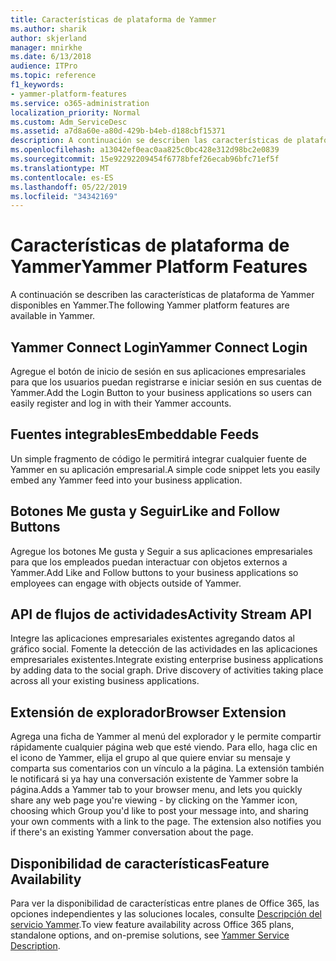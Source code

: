 ```yaml
---
title: Características de plataforma de Yammer
ms.author: sharik
author: skjerland
manager: mnirkhe
ms.date: 6/13/2018
audience: ITPro
ms.topic: reference
f1_keywords:
- yammer-platform-features
ms.service: o365-administration
localization_priority: Normal
ms.custom: Adm_ServiceDesc
ms.assetid: a7d8a60e-a80d-429b-b4eb-d188cbf15371
description: A continuación se describen las características de plataforma de Yammer disponibles en Yammer.
ms.openlocfilehash: a13042ef0eac0aa825c0bc428e312d98bc2e0839
ms.sourcegitcommit: 15e92292209454f6778bfef26ecab96bfc71ef5f
ms.translationtype: MT
ms.contentlocale: es-ES
ms.lasthandoff: 05/22/2019
ms.locfileid: "34342169"
---
```

# <a name="yammer-platform-features"></a><span data-ttu-id="7e2fa-103">Características de plataforma de Yammer</span><span class="sxs-lookup"><span data-stu-id="7e2fa-103">Yammer Platform Features</span></span>

<span data-ttu-id="7e2fa-104">A continuación se describen las características de plataforma de Yammer disponibles en Yammer.</span><span class="sxs-lookup"><span data-stu-id="7e2fa-104">The following Yammer platform features are available in Yammer.</span></span>
  
## <a name="yammer-connect-login"></a><span data-ttu-id="7e2fa-105">Yammer Connect Login</span><span class="sxs-lookup"><span data-stu-id="7e2fa-105">Yammer Connect Login</span></span>
<span data-ttu-id="7e2fa-106"><a name="bkmk_YammerConnectLogin"> </a></span><span class="sxs-lookup"><span data-stu-id="7e2fa-106"></span></span>

<span data-ttu-id="7e2fa-107">Agregue el botón de inicio de sesión en sus aplicaciones empresariales para que los usuarios puedan registrarse e iniciar sesión en sus cuentas de Yammer.</span><span class="sxs-lookup"><span data-stu-id="7e2fa-107">Add the Login Button to your business applications so users can easily register and log in with their Yammer accounts.</span></span>
  
## <a name="embeddable-feeds"></a><span data-ttu-id="7e2fa-108">Fuentes integrables</span><span class="sxs-lookup"><span data-stu-id="7e2fa-108">Embeddable Feeds</span></span>
<span data-ttu-id="7e2fa-109"><a name="bkmk_EmbeddableFeeds"> </a></span><span class="sxs-lookup"><span data-stu-id="7e2fa-109"></span></span>

<span data-ttu-id="7e2fa-110">Un simple fragmento de código le permitirá integrar cualquier fuente de Yammer en su aplicación empresarial.</span><span class="sxs-lookup"><span data-stu-id="7e2fa-110">A simple code snippet lets you easily embed any Yammer feed into your business application.</span></span>
  
## <a name="like-and-follow-buttons"></a><span data-ttu-id="7e2fa-111">Botones Me gusta y Seguir</span><span class="sxs-lookup"><span data-stu-id="7e2fa-111">Like and Follow Buttons</span></span>
<span data-ttu-id="7e2fa-112"><a name="bkmk_LikeAndFollowButtons"> </a></span><span class="sxs-lookup"><span data-stu-id="7e2fa-112"></span></span>

<span data-ttu-id="7e2fa-113">Agregue los botones Me gusta y Seguir a sus aplicaciones empresariales para que los empleados puedan interactuar con objetos externos a Yammer.</span><span class="sxs-lookup"><span data-stu-id="7e2fa-113">Add Like and Follow buttons to your business applications so employees can engage with objects outside of Yammer.</span></span>
  
## <a name="activity-stream-api"></a><span data-ttu-id="7e2fa-114">API de flujos de actividades</span><span class="sxs-lookup"><span data-stu-id="7e2fa-114">Activity Stream API</span></span>
<span data-ttu-id="7e2fa-115"><a name="bkmk_ActivityStreamAPI"> </a></span><span class="sxs-lookup"><span data-stu-id="7e2fa-115"></span></span>

<span data-ttu-id="7e2fa-p101">Integre las aplicaciones empresariales existentes agregando datos al gráfico social. Fomente la detección de las actividades en las aplicaciones empresariales existentes.</span><span class="sxs-lookup"><span data-stu-id="7e2fa-p101">Integrate existing enterprise business applications by adding data to the social graph. Drive discovery of activities taking place across all your existing business applications.</span></span>
  
## <a name="browser-extension"></a><span data-ttu-id="7e2fa-118">Extensión de explorador</span><span class="sxs-lookup"><span data-stu-id="7e2fa-118">Browser Extension</span></span>
<span data-ttu-id="7e2fa-119"><a name="bkmk_BrowserExtension"> </a></span><span class="sxs-lookup"><span data-stu-id="7e2fa-119"></span></span>

<span data-ttu-id="7e2fa-p102">Agrega una ficha de Yammer al menú del explorador y le permite compartir rápidamente cualquier página web que esté viendo. Para ello, haga clic en el icono de Yammer, elija el grupo al que quiere enviar su mensaje y comparta sus comentarios con un vínculo a la página. La extensión también le notificará si ya hay una conversación existente de Yammer sobre la página.</span><span class="sxs-lookup"><span data-stu-id="7e2fa-p102">Adds a Yammer tab to your browser menu, and lets you quickly share any web page you're viewing - by clicking on the Yammer icon, choosing which Group you'd like to post your message into, and sharing your own comments with a link to the page. The extension also notifies you if there's an existing Yammer conversation about the page.</span></span> 
  
## <a name="feature-availability"></a><span data-ttu-id="7e2fa-122">Disponibilidad de características</span><span class="sxs-lookup"><span data-stu-id="7e2fa-122">Feature Availability</span></span>
<span data-ttu-id="7e2fa-123"><a name="bkmk_BrowserExtension"> </a></span><span class="sxs-lookup"><span data-stu-id="7e2fa-123"></span></span>

<span data-ttu-id="7e2fa-124">Para ver la disponibilidad de características entre planes de Office 365, las opciones independientes y las soluciones locales, consulte [Descripción del servicio Yammer](yammer-service-description.md).</span><span class="sxs-lookup"><span data-stu-id="7e2fa-124">To view feature availability across Office 365 plans, standalone options, and on-premise solutions, see [Yammer Service Description](yammer-service-description.md).</span></span>
  

